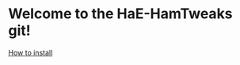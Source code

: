 # Welcome to the HaE-HamTweaks git!

[How to install](https://github.com/sirhamsteralot/HaE-HamTweaks/wiki/Installation)
